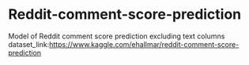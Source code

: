 # Reddit-comment-score-prediction
Model of Reddit comment score prediction excluding text columns
dataset_link:https://www.kaggle.com/ehallmar/reddit-comment-score-prediction

